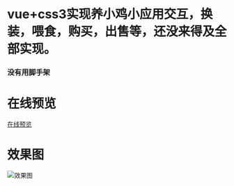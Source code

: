 # vue+css3实现养小鸡小应用交互，换装，喂食，购买，出售等，还没来得及全部实现。
### 没有用脚手架
# 在线预览
[在线预览](https://www.17sucai.com/preview/177065/2020-02-04/miniChick/index.html)
# 效果图
![效果图]()


